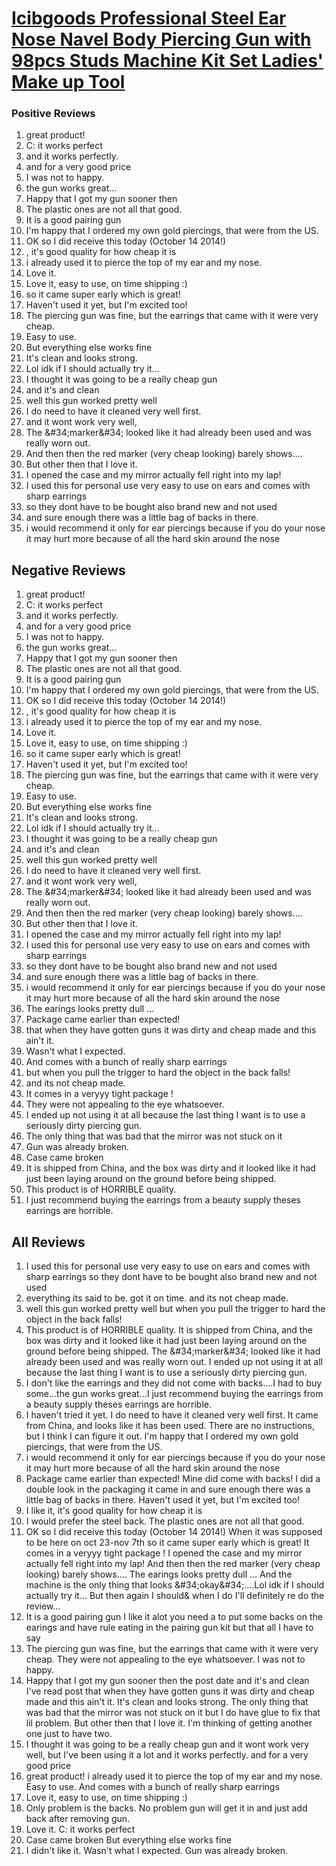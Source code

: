 # [Icibgoods Professional Steel Ear Nose Navel Body Piercing Gun with 98pcs Studs Machine Kit Set Ladies&#x27; Make up Tool](https://products.checkmycream.com/products/Icibgoods-Professional-Steel-Ear-Nose-Navel-Body-Piercing-Gun-with-98pcs-Studs-Machine-Kit-Set-Ladies&#x27;-Make-up-Tool.html)

### Positive Reviews

<ol>
      <li>great product!</li>
      <li>C: it works perfect</li>
      <li>and it works perfectly.</li>
      <li>and for a very good price</li>
      <li>I was not to happy.</li>
      <li>the gun works great...</li>
      <li>Happy that I got my gun sooner then</li>
      <li>The plastic ones are not all that good.</li>
      <li>It is a good pairing gun</li>
      <li>I&#x27;m happy that I ordered my own gold piercings, that were from the US.</li>
      <li>OK so I did receive this today (October 14 2014!)</li>
      <li>, it&#x27;s good quality for how cheap it is</li>
      <li>i already used it to pierce the top of my ear and my nose.</li>
      <li>Love it.</li>
      <li>Love it, easy to use, on time shipping :)</li>
      <li>so it came super early which is great!</li>
      <li>Haven&#x27;t used it yet, but I&#x27;m excited too!</li>
      <li>The piercing gun was fine, but the earrings that came with it were very cheap.</li>
      <li>Easy to use.</li>
      <li>But everything else works fine</li>
      <li>It&#x27;s clean and looks strong.</li>
      <li>Lol idk if I should actually try it...</li>
      <li>I thought it was going to be a really cheap gun</li>
      <li>and it&#x27;s and clean</li>
      <li>well this gun worked pretty well</li>
      <li>I do need to have it cleaned very well first.</li>
      <li>and it wont work very well,</li>
      <li>The &amp;#34;marker&amp;#34; looked like it had already been used and was really worn out.  </li>
      <li>And then then the red marker (very cheap looking) barely shows....</li>
      <li>But other then that I love it.</li>
      <li>I opened the case and my mirror actually fell right into my lap!</li>
      <li>I used this for personal use very easy to use on ears and comes with sharp earrings</li>
      <li>so they dont have to be bought also brand new and not used</li>
      <li>and sure enough there was a little bag of backs in there.</li>
      <li>i would recommend it only for ear piercings because if you do your nose it may hurt more because of all the hard skin around the nose</li>
</ol>


<h2>Negative Reviews</h2>
<ol>
<li> great product!</li>
<li> C: it works perfect</li>
<li> and it works perfectly.</li>
<li> and for a very good price</li>
<li> I was not to happy.</li>
<li> the gun works great...</li>
<li> Happy that I got my gun sooner then</li>
<li> The plastic ones are not all that good.</li>
<li> It is a good pairing gun</li>
<li> I&#x27;m happy that I ordered my own gold piercings, that were from the US.</li>
<li> OK so I did receive this today (October 14 2014!)</li>
<li> , it&#x27;s good quality for how cheap it is</li>
<li> i already used it to pierce the top of my ear and my nose.</li>
<li> Love it.</li>
<li> Love it, easy to use, on time shipping :)</li>
<li> so it came super early which is great!</li>
<li> Haven&#x27;t used it yet, but I&#x27;m excited too!</li>
<li> The piercing gun was fine, but the earrings that came with it were very cheap.</li>
<li> Easy to use.</li>
<li> But everything else works fine</li>
<li> It&#x27;s clean and looks strong.</li>
<li> Lol idk if I should actually try it...</li>
<li> I thought it was going to be a really cheap gun</li>
<li> and it&#x27;s and clean</li>
<li> well this gun worked pretty well</li>
<li> I do need to have it cleaned very well first.</li>
<li> and it wont work very well,</li>
<li> The &amp;#34;marker&amp;#34; looked like it had already been used and was really worn out.  </li>
<li> And then then the red marker (very cheap looking) barely shows....</li>
<li> But other then that I love it.</li>
<li> I opened the case and my mirror actually fell right into my lap!</li>
<li> I used this for personal use very easy to use on ears and comes with sharp earrings</li>
<li> so they dont have to be bought also brand new and not used</li>
<li> and sure enough there was a little bag of backs in there.</li>
<li> i would recommend it only for ear piercings because if you do your nose it may hurt more because of all the hard skin around the nose</li>
<li> The earings looks pretty dull ...</li>
<li> Package came earlier than expected!</li>
<li> that when they have gotten guns it was dirty and cheap made and this ain&#x27;t it.</li>
<li> Wasn&#x27;t what I expected.</li>
<li> And comes with a bunch of really sharp earrings</li>
<li> but when you pull the trigger to hard the object in the back falls!</li>
<li> and its not cheap made.</li>
<li> It comes in a veryyy tight package !</li>
<li> They were not appealing to the eye whatsoever.</li>
<li> I ended up not using it at all because the last thing I want is to use a seriously dirty piercing gun.</li>
<li> The only thing that was bad that the mirror was not stuck on it</li>
<li> Gun was already broken.</li>
<li> Case came broken</li>
<li> It is shipped from China, and the box was dirty and it looked like it had just been laying around on the ground before being shipped.  </li>
<li> This product is of HORRIBLE quality.  </li>
<li> I just recommend buying the earrings from a beauty supply theses earrings are horrible.</li>
</ol>

<h2>All Reviews</h2>

<ol>
    <li> I used this for personal use very easy to use on ears and comes with sharp earrings so they dont have to be bought also brand new and not used</li>
    <li> everything its said to be. got it on time. and its not cheap made.</li>
    <li> well this gun worked pretty well but when you pull the trigger to hard the object in the back falls!</li>
    <li> This product is of HORRIBLE quality.  It is shipped from China, and the box was dirty and it looked like it had just been laying around on the ground before being shipped.  The &amp;#34;marker&amp;#34; looked like it had already been used and was really worn out.  I ended up not using it at all because the last thing I want is to use a seriously dirty piercing gun.</li>
    <li> I don&#x27;t like the earrings and they did not come with backs....I had to buy some...the gun works great...I just recommend buying the earrings from a beauty supply theses earrings are horrible.</li>
    <li> I haven&#x27;t tried it yet. I do need to have it cleaned very well first. It came from China, and looks like it has been used. There are no instructions, but I think I can figure it out. I&#x27;m happy that I ordered my own gold piercings, that were from the US.</li>
    <li> i would recommend it only for ear piercings because if you do your nose it may hurt more because of all the hard skin around the nose</li>
    <li> Package came earlier than expected! Mine did come with backs! I did a double look in the packaging it came in and sure enough there was a little bag of backs in there. Haven&#x27;t used it yet, but I&#x27;m excited too!</li>
    <li> I like it, it&#x27;s good quality for how cheap it is</li>
    <li> I would prefer the steel back. The plastic ones are not all that good.</li>
    <li> OK so I did receive this today (October 14 2014!) When it was supposed to be here on  oct 23-nov 7th so it came super early which is great! It comes in a veryyy tight package ! I opened the case and my mirror actually fell right into my lap! And then then the red marker (very cheap looking) barely shows.... The earings looks pretty dull ... And the machine is the only thing that looks &amp;#34;okay&amp;#34;....Lol idk if I should actually try it... But then again I should&amp; when I do I&#x27;ll definitely re do the review...</li>
    <li> It is a good pairing gun I like it alot you need a to put some backs on the earings and have rule eating in the pairing gun kit but that all I have to say</li>
    <li> The piercing gun was fine, but the earrings that came with it were very cheap. They were not appealing to the eye whatsoever. I was not to happy.</li>
    <li> Happy that I got my gun sooner then the post date and it&#x27;s and clean I&#x27;ve read post that when they have gotten guns it was dirty and cheap made and this ain&#x27;t it. It&#x27;s clean and looks strong. The only thing that was bad that the mirror was not stuck on it but I do have glue to fix that lil problem. But other then that I love it. I&#x27;m thinking of getting another one just to have two.</li>
    <li> I thought it was going to be a really cheap gun and it wont work very well, but I&#x27;ve been using it a lot and it works perfectly. and for a very good price</li>
    <li> great product! i already used it to pierce the top of my ear and my nose. Easy to use. And comes with a bunch of really sharp earrings</li>
    <li> Love it, easy to use, on time shipping :)</li>
    <li> Only problem is the backs. No problem gun will get it in and just add back after removing gun.</li>
    <li> Love it. C: it works perfect</li>
    <li> Case came broken But everything else works fine</li>
    <li> I didn&#x27;t like it. Wasn&#x27;t what I expected. Gun was already broken.</li>
</ol>




